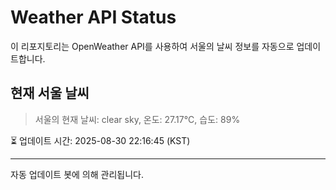 
# Weather API Status

이 리포지토리는 OpenWeather API를 사용하여 서울의 날씨 정보를 자동으로 업데이트합니다.

## 현재 서울 날씨
> 서울의 현재 날씨: clear sky, 온도: 27.17°C, 습도: 89%

⏳ 업데이트 시간: 2025-08-30 22:16:45 (KST)

---
자동 업데이트 봇에 의해 관리됩니다.
